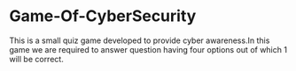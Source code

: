 # Game-Of-CyberSecurity
This is a small quiz game developed to provide cyber awareness.In this game we are required to answer question having four options out of which 1 will be correct.
